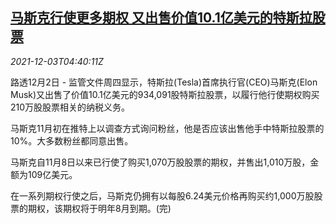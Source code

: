 <!--1638507663000-->
[马斯克行使更多期权 又出售价值10.1亿美元的特斯拉股票](https://cn.reuters.com/article/tesla-musk-stock-sale-1203-idCNKBS2II0A6)
------

<div><i>2021-12-03T04:40:11Z</i></div><p>路透12月2日 - 监管文件周四显示，特斯拉(Tesla)首席执行官(CEO)马斯克(Elon Musk)又出售了价值10.1亿美元的934,091股特斯拉股票，以履行他行使期权购买210万股股票相关的纳税义务。</p><p>马斯克11月初在推特上以调查方式询问粉丝，他是否应该出售他手中特斯拉股票的10%。大多数粉丝都同意出售。</p><p>马斯克自11月8日以来已行使了购买1,070万股股票的期权，并售出1,010万股，金额为109亿美元。</p><p>在一系列期权行使之后，马斯克仍拥有以每股6.24美元价格再购买约1,000万股股票的期权，该期权将于明年8月到期。(完)</p>
